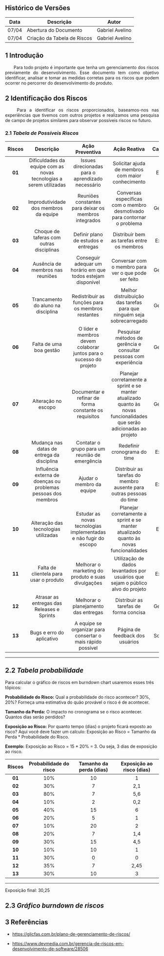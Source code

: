 ## Histórico de Versões

Data|Descrição|Autor
-|-|-
07/04|Abertura do Documento |Gabriel Avelino|
07/04|Criação da Tabela de Riscos |Gabriel Avelino|

## 1 <a name="1">Introdução</a>

<p align="justify"> &emsp;&emsp;Para todo projeto é importante que tenha um gerenciamento dos riscos previamente do desenvolvimento. Esse documento tem como objetivo identificar, analisar e tomar as medidas corretas para os riscos que podem ocorrer no percorrer do desenvolvimento do produto.</p>



## 2 <a name="4">Identificação dos Riscos</a>
<p align="justify"> &emsp;&emsp; Para a identificar os riscos proporcionados, baseamos-nos nas experiências que tivemos com outros projetos e realizamos uma pesquisa de campo de projetos similares para observar possíveis riscos no futuro.</p>




### 2.1 <a name="4.1">*Tabela de Possíveis Riscos*</a>

|Riscos| Descrição|	Ação Preventiva|	Ação Reativa|Categoria	|
|:----:|:-----:|:-----:|:-----:|:-----:|
|**01**|Dificuldades da equipe com as novas tecnologias a serem utilizadas|Issues direcionadas para o aprendizado necessário|Solicitar ajuda de membros com maior conhecimento|Estudo|
|**02**|Improdutividade dos membros da equipe|Reuniões constantes para deixar os membros integrados|Conversas específicas com o membro desmotivado para contornar o problema|Gerência|
|**03**|Choque de taferas com outras disciplinas|Definir plano de estudos e entregas|Distribuir bem as tarefas entre os membros|Externo|
|**04**|Ausência de membros nas reuniões|Conseguir adequar um horário em que todos estejam disponível|Conversar com o membro para ver o que pode ser feito|Gerência|
|**05**|Trancamento do aluno na disciplina|Redistribuir as funções para os membros restantes|Melhor distruibuição das tarefas para que ninguém seja sobrecarregado|Gerência|
|**06**|Falta de uma boa gestão|O líder e membros devem colaborar juntos para o sucesso do projeto|Pesquisar métodos de gerência e consultar pessoas com experiência|Gerência|
|**07**|Alteração no escopo|Documentar e refinar de forma constante os requisitos|	Planejar corretamente a sprint e se manter atualizado quanto às novas funcionalidades que serão adicionadas ao projeto|Gerência|
|**08**|Mudança nas datas de entrega da disciplina|Contatar o grupo para um reunião de emergência|Redefinir cronograma do time|Externo|
|**09**|Influência externa de doenças ou problemas pessoas dos membros|Ajudar o membro da equipe|Distribuir as tarefas do membro ausente para outras pessoas do time|Externo|
|**10**|Alteração das tecnologias utilizadas|Estudar as novas tecnologias implementadas e não fugir do escopo|Planejar corretamente a sprint e se manter atualizado quanto às novas funcionalidades|Estudo|
|**11**|Falta de clientela para usar o produto|	Melhorar o marketing do produto e suas divulgações|	Utilização de dados levantados por usuários que sejam o público alvo do projeto|Externo|
|**12**|Atrasar as entregas das Releases e Sprints|Melhorar o planejamento das entregas|Distribuir as tarefas de forma concisa|Gerência|
|**13**|Bugs e erro do aplicativo|A equipe se organizar para consertar o mais rápido possível|Página de feedback dos usuários|Software|
-----------------------------------------------------------------

## 2.2 <a name="4.1">*Tabela probabilidade*</a>
Para calcular o gráfico de riscos em burndown chart usaremos esses três tôpicos:
    
   <b>Probabilidade do Risco:</b> Qual a probabilidade do risco acontecer? 30%, 20%? Forneça uma estimativa do quão provável o risco é de acontecer.

   <b>Tamanho da Perda:</b> O impacto no cronograma se o risco acontecer. Quantos dias serão perdidos?

   <b>Exposição ao Risco:</b> Por quanto tempo (dias) o projeto ficará exposto ao risco? Aqui você deve fazer um calculo: Exposição ao Risco = Tamanho da Perda * Probabilidade do Risco. 
    
   <b>Exemplo:</b> Exposição ao Risco = 15 * 20% = 3. Ou seja, 3 dias de exposição ao risco.

|Riscos| Probabilidade do risco|	Tamanho da perda (dias)| Exposição ao risco (dias)| 
|:----:|:-----:|:-----:|:-----:|
|**01**|10%|10|1
|**02**|30%|7|2,1
|**03**|80%|7|5,6
|**04**|10%|2|0,2
|**05**|40%|15|6
|**06**|20%|5|1
|**07**|10%|20|2
|**08**|20%|7|1,4
|**09**|30%|15|4,5
|**10**|10%|10|1
|**11**|30%|0|0
|**12**|35%|7|2,45
|**13**|30%|10|3
----------------------------
Exposição final: 30,25

## 2.3 <a name="4.1">*Gráfico burndown de riscos*</a>




## 3 <a name="4">Referências</a>
- https://glicfas.com.br/plano-de-gerenciamento-de-riscos/

- https://www.devmedia.com.br/gerencia-de-riscos-em-desenvolvimento-de-software/28506
